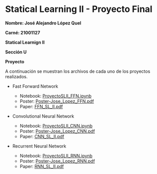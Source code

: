 # Statical Learning II - Proyecto Final

**Nombre: José Alejandro López Quel**

**Carné: 21001127**

**Statical Learnign II**

**Sección U**

**Proyecto**

A continuación se muestran los archivos de cada uno de los proyectos realizados.

- Fast Forward Network
  -   Notebook: [ProyectoSLII_FFN.ipynb](https://github.com/alejandrolq/StaticalLearningII-Proyecto/blob/main/ProyectoSLII_FFN.ipynb "FFN")
  -   Poster: [Poster-Jose_Lopez_FFN.pdf](https://github.com/alejandrolq/StaticalLearningII-Proyecto/blob/main/Poster-Jose_Lopez_FFN.pdf "FFN")
  -   Paper: [FFN_SL_II.pdf](https://github.com/alejandrolq/StaticalLearningII-Proyecto/blob/main/FFN_SL_II.pdf "FFN")

- Convolutional Neural Network
  -   Notebook: [ProyectoSLII_CNN.ipynb](https://github.com/alejandrolq/StaticalLearningII-Proyecto/blob/main/ProyectoSLII_CNN.ipynb "CNN")
  -   Poster: [Poster-Jose_Lopez_CNN.pdf](https://github.com/alejandrolq/StaticalLearningII-Proyecto/blob/main/Poster-Jose_Lopez_CNN.pdf "CNN")
  -   Paper: [CNN_SL_II.pdf](https://github.com/alejandrolq/StaticalLearningII-Proyecto/blob/main/CNN_SL_II.pdf "CNN")

- Recurrent Neural Network
  -   Notebook: [ProyectoSLII_RNN.ipynb](https://github.com/alejandrolq/StaticalLearningII-Proyecto/blob/main/ProyectoSLII_RNN.ipynb "RNN")
  -   Poster: [Poster-Jose_Lopez_RNN.pdf](https://github.com/alejandrolq/StaticalLearningII-Proyecto/blob/main/Poster-Jose_Lopez_RNN.pdf "RNN")
  -   Paper: [RNN_SL_II.pdf](https://github.com/alejandrolq/StaticalLearningII-Proyecto/blob/main/RNN_SL_II.pdf "RNN")
